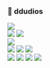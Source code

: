 ### 🐹 ddudios

<a href="https://velog.io/@ddudi"><img src="https://img.shields.io/badge/Velog-4DB6AC?style=flat-square&logo=velog&logoColor=white"/></a>  
<img src="https://img.shields.io/badge/SwiftUI-E65100?style=flat-square&logo=swift&logoColor=white"/>
<img src="https://img.shields.io/badge/UIKit-E65100?style=flat-square&logo=swift&logoColor=white"/>  
<img src="https://img.shields.io/badge/Firebase-FFCA28?style=flat-square&logo=firebase&logoColor=white"/>  
<img src="https://img.shields.io/badge/Xcode-1E88E5?style=flat-square&logo=xcode&logoColor=white"/>
<img src="https://img.shields.io/badge/Eclipse-1A237E?style=flat-square&logo=eclipse&logoColor=white"/>
<img src="https://img.shields.io/badge/VisualStudioCode-42A5F5?style=flat-square&logo=visualstudiocode&logoColor=white"/>  
<img src="https://img.shields.io/badge/GitHub-212121?style=flat-square&logo=github&logoColor=white"/>
<img src="https://img.shields.io/badge/Notion-212121?style=flat-square&logo=notion&logoColor=white"/>
<img src="https://img.shields.io/badge/Obsidian-7C3AED?style=flat-square&logo=obsidian&logoColor=white"/>
<img src="https://img.shields.io/badge/Figma-FF5722?style=flat-square&logo=figma&logoColor=white"/>


<!--
**ddudios/ddudios** is a ✨ _special_ ✨ repository because its `README.md` (this file) appears on your GitHub profile.

Here are some ideas to get you started:

- 🔭 I’m currently working on ...
- 🌱 I’m currently learning ...
- 👯 I’m looking to collaborate on ...
- 🤔 I’m looking for help with ...
- 💬 Ask me about ...
- 📫 How to reach me: ...
- 😄 Pronouns: ...
- ⚡ Fun fact: ...
- [아이콘 사이트](https://simpleicons.org/)
-->
